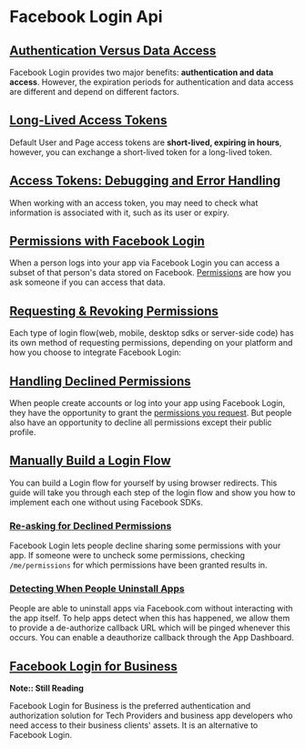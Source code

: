# Facebook Login Api

## [Authentication Versus Data Access](https://developers.facebook.com/docs/facebook-login/auth-vs-data)

Facebook Login provides two major benefits: **authentication and data access**. However, the expiration periods for authentication and data access are different and depend on different factors.

## [Long-Lived Access Tokens](https://developers.facebook.com/docs/facebook-login/guides/access-tokens/get-long-lived)

Default User and Page access tokens are **short-lived, expiring in hours**, however, you can exchange a short-lived token for a long-lived token.

## [Access Tokens: Debugging and Error Handling](https://developers.facebook.com/docs/facebook-login/guides/%20access-tokens/debugging/)

When working with an access token, you may need to check what information is associated with it, such as its user or expiry.

## [Permissions with Facebook Login](https://developers.facebook.com/docs/facebook-login/guides/permissions)

When a person logs into your app via Facebook Login you can access a subset of that person's data stored on Facebook. [Permissions](https://developers.facebook.com/docs/permissions) are how you ask someone if you can access that data.

## [Requesting & Revoking Permissions](https://developers.facebook.com/docs/facebook-login/guides/permissions/request-revoke)

Each type of login flow(web, mobile, desktop sdks or server-side code) has its own method of requesting permissions, depending on your platform and how you choose to integrate Facebook Login:

## [Handling Declined Permissions](https://developers.facebook.com/docs/facebook-login/guides/permissions/handle-declined)

When people create accounts or log into your app using Facebook Login, they have the opportunity to grant the [permissions you request](https://developers.facebook.com/docs/permissions). But people also have an opportunity to decline all permissions except their public profile.

## [Manually Build a Login Flow](https://developers.facebook.com/docs/facebook-login/guides/advanced/manual-flow)

You can build a Login flow for yourself by using browser redirects. This guide will take you through each step of the login flow and show you how to implement each one without using Facebook SDKs.

### [Re-asking for Declined Permissions](https://developers.facebook.com/docs/facebook-login/guides/advanced/manual-flow#reaskperms)

Facebook Login lets people decline sharing some permissions with your app. If someone were to uncheck some permissions, checking `/me/permissions` for which permissions have been granted results in.

### [Detecting When People Uninstall Apps](https://developers.facebook.com/docs/facebook-login/guides/advanced/manual-flow#deauth-callback)

People are able to uninstall apps via Facebook.com without interacting with the app itself. To help apps detect when this has happened, we allow them to provide a de-authorize callback URL which will be pinged whenever this occurs. You can enable a deauthorize callback through the App Dashboard.

## [Facebook Login for Business](https://developers.facebook.com/docs/facebook-login/facebook-login-for-business)

**Note:: Still Reading**

Facebook Login for Business is the preferred authentication and authorization solution for Tech Providers and business app developers who need access to their business clients' assets. It is an alternative to Facebook Login.
